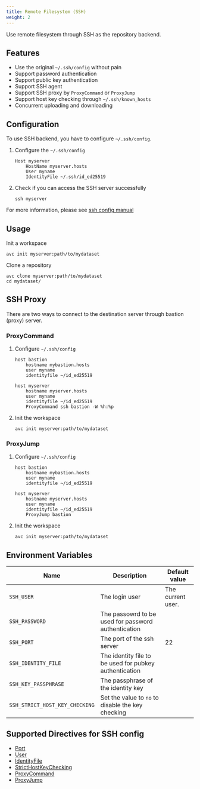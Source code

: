```yaml
---
title: Remote Filesystem (SSH)
weight: 2
---
```


Use remote filesystem through SSH as the repository backend.

## Features

- Use the original `~/.ssh/config` without pain
- Support password authentication
- Support public key authentication
- Support SSH agent
- Support SSH proxy by `ProxyCommand` or `ProxyJump`
- Support host key checking through `~/.ssh/known_hosts`
- Concurrent uploading and downloading

## Configuration
To use SSH backend, you have to configure `~/.ssh/config`.  

1. Configure the `~/.ssh/config`
    ```
    Host myserver
        HostName myserver.hosts
        User myname
        IdentityFile ~/.ssh/id_ed25519
    ```

1. Check if you can access the SSH server successfully

    ```
    ssh myserver
    ```

For more information, please see [ssh config manual](https://man.openbsd.org/ssh_config)

## Usage

Init a workspace

```shell
avc init myserver:path/to/mydataset
```

Clone a repository

```shell
avc clone myserver:path/to/mydataset
cd mydataset/
```

## SSH Proxy

There are two ways to connect to the destination server through bastion (proxy) server.

### ProxyCommand

1. Configure `~/.ssh/config`
    ```
    host bastion
        hostname mybastion.hosts
        user myname
        identityfile ~/id_ed25519

    host myserver
        hostname myserver.hosts
        user myname
        identityfile ~/id_ed25519
        ProxyCommand ssh bastion -W %h:%p
    ```
1. Init the workspace
    ```
    avc init myserver:path/to/mydataset
    ```

### ProxyJump


1. Configure `~/.ssh/config`
    ```
    host bastion
        hostname mybastion.hosts
        user myname
        identityfile ~/id_ed25519

    host myserver
        hostname myserver.hosts
        user myname
        identityfile ~/id_ed25519
        ProxyJump bastion
    ```

1. Init the workspace
    ```
    avc init myserver:path/to/mydataset
    ```

## Environment Variables


| Name | Description | Default value |
| --- | --- | --- |
| `SSH_USER` | The login user | The current user. |
| `SSH_PASSWORD` | The passowrd to be used for password authentication |  |
| `SSH_PORT` | The port of the ssh server | 22 |
| `SSH_IDENTITY_FILE` | The identity file to be used for pubkey authentication |  |
| `SSH_KEY_PASSPHRASE` | The passphrase of the identity key  |  |
| `SSH_STRICT_HOST_KEY_CHECKING` | Set the value to `no` to disable the key checking | |

## Supported Directives for SSH config

- [Port](https://man.openbsd.org/ssh_config#Port)
- [User](https://man.openbsd.org/ssh_config#User)
- [IdentityFile](https://man.openbsd.org/ssh_config#IdentityFile)
- [StrictHostKeyChecking](https://man.openbsd.org/ssh_config#StrictHostKeyChecking)
- [ProxyCommand](https://man.openbsd.org/ssh_config#ProxyCommand)
- [ProxyJump](https://man.openbsd.org/ssh_config#ProxyJump)
